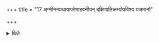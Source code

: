+++
title = "17 अग्नीनन्वाधायापरेणाहवनीयन् दक्षिणातिक्रम्योपविश्य यजमानो"

+++

<details><summary>थिते</summary>

अग्नीनन्वाधायापरेणाहवनीयं दक्षिणातिक्रम्योपविश्य यजमानो मारुतमसि मरुतामोज इति कृष्णं वासः कृष्णतूषं परिधत्ते १७
</details>
